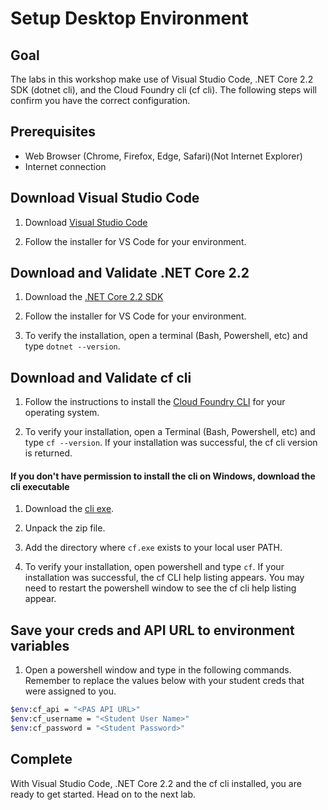 # Setup Desktop Environment

## Goal

The labs in this workshop make use of Visual Studio Code, .NET Core 2.2 SDK (dotnet cli), and the Cloud Foundry cli (cf cli). The following steps will confirm you have the correct configuration.

## Prerequisites

- Web Browser (Chrome, Firefox, Edge, Safari)(Not Internet Explorer)
- Internet connection

## Download Visual Studio Code

1. Download [Visual Studio Code](https://code.visualstudio.com/download)

1. Follow the installer for VS Code for your environment.

## Download and Validate .NET Core 2.2

1. Download the [.NET Core 2.2 SDK](https://dotnet.microsoft.com/download)

1. Follow the installer for VS Code for your environment.

1. To verify the installation, open a terminal (Bash, Powershell, etc) and type `dotnet --version`.

## Download and Validate cf cli
<!--
Another option for downloading the CF CLI would be to have them login to apps manager, click on "Tools" and download. This would ensure the CLI version is lined up with the platform they are working on. 
-->

1. Follow the instructions to install the [Cloud Foundry CLI](https://docs.cloudfoundry.org/cf-cli/install-go-cli.html) for your operating system.

1. To verify your installation, open a Terminal (Bash, Powershell, etc) and type `cf --version`. If your installation was successful, the cf cli version is returned.

#### If you don't have permission to install the cli on Windows, download the cli executable

1. Download the [cli exe](https://packages.cloudfoundry.org/stable?release=windows64-exe&source=github).

1. Unpack the zip file.

1. Add the directory where `cf.exe` exists to your local user PATH.

1. To verify your installation, open powershell and type `cf`. If your installation was successful, the cf CLI help listing appears. You may need to restart the powershell window to see the cf cli help listing appear.

## Save your creds and API URL to environment variables

1. Open a powershell window and type in the following commands. Remember to replace the values below with your student creds that were assigned to you.

  ```bash
  $env:cf_api = "<PAS API URL>"
  $env:cf_username = "<Student User Name>"
  $env:cf_password = "<Student Password>"
  ```

## Complete

With Visual Studio Code, .NET Core 2.2 and the cf cli installed, you are ready to get started. Head on to the next lab.
